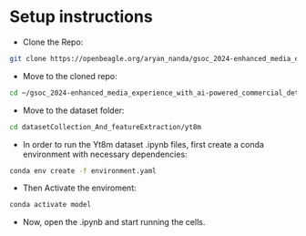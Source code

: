 # Setup instructions

- Clone the Repo:

```bash
git clone https://openbeagle.org/aryan_nanda/gsoc_2024-enhanced_media_experience_with_ai-powered_commercial_detection_and_replacement.git
```

- Move to the cloned repo:

```bash
cd ~/gsoc_2024-enhanced_media_experience_with_ai-powered_commercial_detection_and_replacement/
```

- Move to the dataset folder:

```bash
cd datasetCollection_And_featureExtraction/yt8m
```

- In order to run the Yt8m dataset .ipynb files, first create a conda environment with necessary dependencies:

```bash
conda env create -f environment.yaml
```

- Then Activate the enviroment:

```bash
conda activate model
```

- Now, open the .ipynb and start running the cells.
